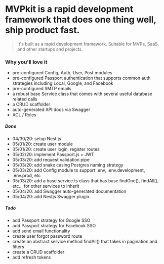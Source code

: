 # MVPkit is a rapid development framework that does one thing well, ship product fast.
> It's built as a rapid development framework.
> Suitable for MVPs, SaaS, and other startups and projects.

### Why you'll love it
- pre-configured Config, Auth, User, Post modules
- pre-configured Passport authentication that supports common auth strategies including Local, Google, and Facebook
- pre-configured SMTP emails 
- a robust base Service class that comes with several useful database related calls
- a CRUD scaffolder
- auto-generated API docs via Swagger
- ACL / Roles 

##### Done
- 04/30/20: setup Nest.js
- 05/01/20: create user module
- 05/01/20: create user login, register routes
- 05/02/20: implement Passport.js + JWT
- 05/03/20: add request validation pipe
- 05/03/20: add snake casing Postgres naming strategy
- 05/03/20: add Config module to support .env, .env.development, .env.prod, etc
- 05/03/20: add a base.service.ts class that has base findOne(), findAll(), etc... for other services to inherit
- 05/04/20: add Swagger auto-generated documentation
- 05/04/20: add Nestjs Swagger plugin

##### Todo
- add Passport strategy for Google SSO
- add Passport strategy for Facebook SSO
- add send email functionality
- create user forgot password route
- create an abstract service method findAll() that takes in pagination and filters
- create a CRUD scaffolder
- add refresh tokens
